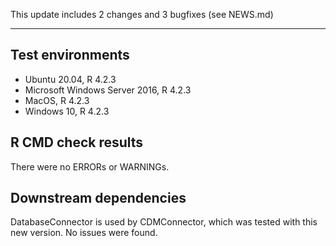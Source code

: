 This update includes 2 changes and 3 bugfixes (see NEWS.md)

---

## Test environments
* Ubuntu 20.04, R 4.2.3
* Microsoft Windows Server 2016, R 4.2.3
* MacOS, R 4.2.3
* Windows 10, R 4.2.3

## R CMD check results

There were no ERRORs or WARNINGs. 

## Downstream dependencies

DatabaseConnector is used by CDMConnector, which was tested with this new version. No issues were found.